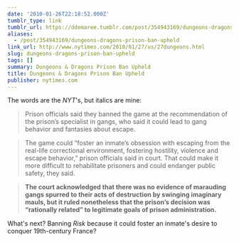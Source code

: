 ```yaml
---
date: '2010-01-26T22:18:52.000Z'
tumblr_type: link
tumblr_url: https://ddemaree.tumblr.com/post/354943169/dungeons-dragons-prison-ban-upheld
aliases:
  - /post/354943169/dungeons-dragons-prison-ban-upheld
link_url: http://www.nytimes.com/2010/01/27/us/27dungeons.html
slug: dungeons-dragons-prison-ban-upheld
tags: []
summary: Dungeons & Dragons Prison Ban Upheld
title: Dungeons & Dragons Prison Ban Upheld
publisher: nytimes.com
---
```


The words are the _NYT_'s, but italics are mine:

> Prison officials said they banned the game at the recommendation of the prison’s specialist in gangs, who said it could lead to gang behavior and fantasies about escape.

> The game could “foster an inmate’s obsession with escaping from the real-life correctional environment, fostering hostility, violence and escape behavior,” prison officials said in court. That could make it more difficult to rehabilitate prisoners and could endanger public safety, they said.

> **The court acknowledged that there was no evidence of marauding gangs spurred to their acts of destruction by swinging imaginary mauls, but it ruled nonetheless that the prison’s decision was “rationally related” to legitimate goals of prison administration.**

What's next? Banning _Risk_ because it could foster an inmate's desire to conquer 19th-century France?